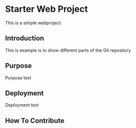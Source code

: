 # Starter Web Project

This is a simple webproject

## Introduction

This is example is to show different parts of the Git repository

## Purpose

Purpose text

## Deployment

Deployment text

## How To Contribute